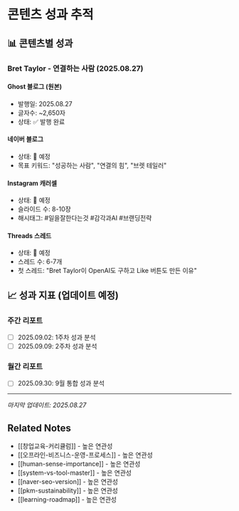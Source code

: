 # 콘텐츠 성과 추적

## 📊 콘텐츠별 성과

### Bret Taylor - 연결하는 사람 (2025.08.27)

#### Ghost 블로그 (원본)
- 발행일: 2025.08.27
- 글자수: ~2,650자
- 상태: ✅ 발행 완료

#### 네이버 블로그
- 상태: 🔄 예정
- 목표 키워드: "성공하는 사람", "연결의 힘", "브렛 테일러"

#### Instagram 캐러셀
- 상태: 🔄 예정  
- 슬라이드 수: 8-10장
- 해시태그: #일을잘한다는것 #감각과AI #브랜딩전략

#### Threads 스레드
- 상태: 🔄 예정
- 스레드 수: 6-7개
- 첫 스레드: "Bret Taylor이 OpenAI도 구하고 Like 버튼도 만든 이유"

## 📈 성과 지표 (업데이트 예정)

### 주간 리포트
- [ ] 2025.09.02: 1주차 성과 분석
- [ ] 2025.09.09: 2주차 성과 분석

### 월간 리포트  
- [ ] 2025.09.30: 9월 통합 성과 분석

---

*마지막 업데이트: 2025.08.27*

## Related Notes
- [[창업교육-커리큘럼]] - 높은 연관성
- [[오프라인-비즈니스-운영-프로세스]] - 높은 연관성
- [[human-sense-importance]] - 높은 연관성
- [[system-vs-tool-master]] - 높은 연관성
- [[naver-seo-version]] - 높은 연관성
- [[pkm-sustainability]] - 높은 연관성
- [[learning-roadmap]] - 높은 연관성
